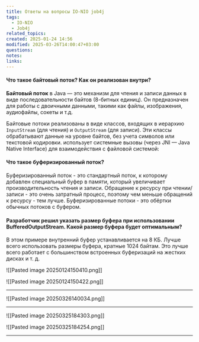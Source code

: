 ```yaml
---
title: Ответы на вопросы IO-NIO job4j
tags:
  - IO-NIO
  - Job4j
related_topics: 
created: 2025-01-24 14:56
modified: 2025-03-26T14:00:47+03:00
questions: 
notes: 
links: 
---
```


#### **Что такое байтовый поток? Как он реализован внутри?**
**Байтовый поток** в Java — это механизм для чтения и записи данных в виде последовательности байтов (8-битных единиц). Он предназначен для работы с двоичными данными, такими как файлы, изображения, аудиофайлы, сокеты и т.д.

Байтовые потоки реализованы в виде классов, входящих в иерархию `InputStream` (для чтения) и `OutputStream` (для записи). Эти классы обрабатывают данные на уровне байтов, без учета символов или текстовой кодировки.
использует системные вызовы (через JNI — Java Native Interface) для взаимодействия с файловой системой:


#### **Что такое буферизированный поток?**
Буферизированный поток - это стандартный поток, к которому добавлен специальный буфер в памяти, который увеличивает производительность чтения и записи. Обращение к ресурсу при чтении/записи - это очень затратный процесс, поэтому чем меньше обращений к ресурсу - тем лучше. Буферизированные потоки - это обёртки обычных потоков с буфером.


#### Разработчик решил указать размер буфера при использовании BufferedOutputStream. Какой размер буфера будет оптимальным?
В этом примере внутренний буфер устанавливается на 8 КБ. Лучше всего использовать размеры буфера, кратные 1024 байтам. Это лучше всего работает с большинством встроенных буферизаций на жестких дисках и т. д.


![[Pasted image 20250124150410.png]]



![[Pasted image 20250124150422.png]]

-----

![[Pasted image 20250326140034.png]]

-------

![[Pasted image 20250325184303.png]]

![[Pasted image 20250325184254.png]]

-----
